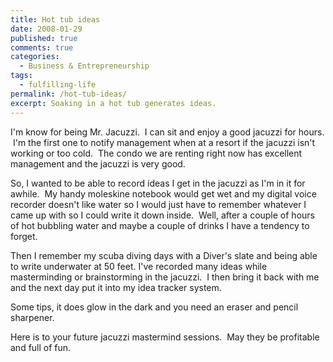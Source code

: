 ```yaml
---
title: Hot tub ideas
date: 2008-01-29
published: true
comments: true
categories:
  - Business & Entrepreneurship
tags:
  - fulfilling-life
permalink: /hot-tub-ideas/
excerpt: Soaking in a hot tub generates ideas.
---
```

I'm know for being Mr. Jacuzzi.  I can sit and enjoy a good jacuzzi for hours.  I'm the first one to notify management when at a resort if the jacuzzi isn't working or too cold.  The condo we are renting right now has excellent management and the jacuzzi is very good.

So, I wanted to be able to record ideas I get in the jacuzzi as I'm in it for awhile.  My handy moleskine notebook would get wet and my digital voice recorder doesn't like water so I would just have to remember whatever I came up with so I could write it down inside.  Well, after a couple of hours of hot bubbling water and maybe a couple of drinks I have a tendency to forget.

Then I remember my scuba diving days with a Diver's slate and being able to write underwater at 50 feet. I've recorded many ideas while masterminding or brainstorming in the jacuzzi.  I then bring it back with me and the next day put it into my idea tracker system.

Some tips, it does glow in the dark and you need an eraser and pencil sharpener.

Here is to your future jacuzzi mastermind sessions.  May they be profitable and full of fun.